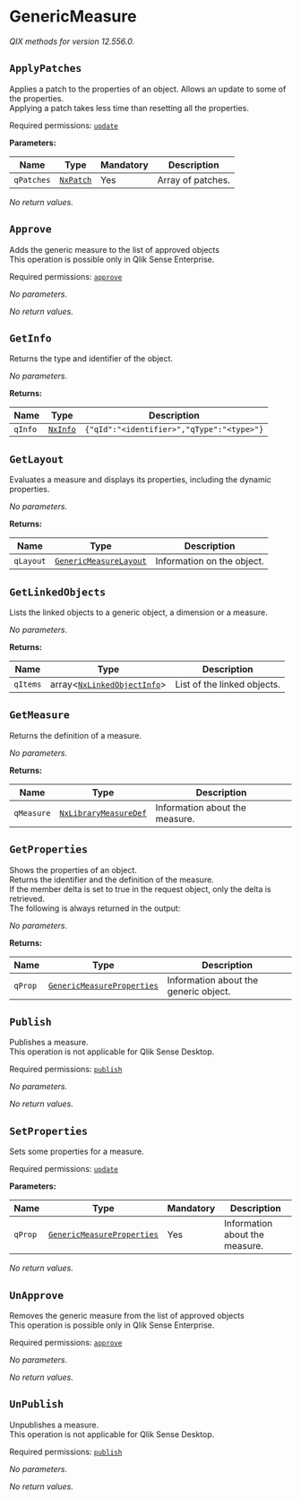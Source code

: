
<!-- markdownlint-disable -->
<!-- proselint-disable -->
# GenericMeasure

_QIX methods for version 12.556.0._

## `ApplyPatches`

Applies a patch to the properties of an object. Allows an update to some of the properties.<br>Applying a patch takes less time than resetting all the properties.

Required permissions: [`update`](https://core.qlik.com/services/qix-engine/access-control/#actions)

**Parameters:**

| Name | Type | Mandatory | Description |
| ---- | ---- | --------- | ----------- |
| `qPatches` | [`NxPatch`](./definitions.md#nxpatch) | Yes | Array of patches. |

_No return values._

## `Approve`

Adds the generic measure to the list of approved objects<br>This operation is possible only in Qlik Sense Enterprise.

Required permissions: [`approve`](https://core.qlik.com/services/qix-engine/access-control/#actions)

_No parameters._

_No return values._

## `GetInfo`

Returns the type and identifier of the object.


_No parameters._

**Returns:**

| Name | Type | Description |
| ---- | ---- | ----------- |
| `qInfo` | [`NxInfo`](./definitions.md#nxinfo) | `{"qId":"<identifier>","qType":"<type>"}` |

## `GetLayout`

Evaluates a measure and displays its properties, including the dynamic properties.


_No parameters._

**Returns:**

| Name | Type | Description |
| ---- | ---- | ----------- |
| `qLayout` | [`GenericMeasureLayout`](./definitions.md#genericmeasurelayout) | Information on the object. |

## `GetLinkedObjects`

Lists the linked objects to a generic object, a dimension or a measure.


_No parameters._

**Returns:**

| Name | Type | Description |
| ---- | ---- | ----------- |
| `qItems` | array&lt;[`NxLinkedObjectInfo`](./definitions.md#nxlinkedobjectinfo)> | List of the linked objects. |

## `GetMeasure`

Returns the definition of a measure.


_No parameters._

**Returns:**

| Name | Type | Description |
| ---- | ---- | ----------- |
| `qMeasure` | [`NxLibraryMeasureDef`](./definitions.md#nxlibrarymeasuredef) | Information about the measure. |

## `GetProperties`

Shows the properties of an object.<br>Returns the identifier and the definition of the measure.<br>If the member delta is set to true in the request object, only the delta is retrieved.<br>The following is always returned in the output:


_No parameters._

**Returns:**

| Name | Type | Description |
| ---- | ---- | ----------- |
| `qProp` | [`GenericMeasureProperties`](./definitions.md#genericmeasureproperties) | Information about the generic object. |

## `Publish`

Publishes a measure.<br>This operation is not applicable for Qlik Sense Desktop.

Required permissions: [`publish`](https://core.qlik.com/services/qix-engine/access-control/#actions)

_No parameters._

_No return values._

## `SetProperties`

Sets some properties for a measure.

Required permissions: [`update`](https://core.qlik.com/services/qix-engine/access-control/#actions)

**Parameters:**

| Name | Type | Mandatory | Description |
| ---- | ---- | --------- | ----------- |
| `qProp` | [`GenericMeasureProperties`](./definitions.md#genericmeasureproperties) | Yes | Information about the measure. |

_No return values._

## `UnApprove`

Removes the generic measure from the list of approved objects<br>This operation is possible only in Qlik Sense Enterprise.

Required permissions: [`approve`](https://core.qlik.com/services/qix-engine/access-control/#actions)

_No parameters._

_No return values._

## `UnPublish`

Unpublishes a measure.<br>This operation is not applicable for Qlik Sense Desktop.

Required permissions: [`publish`](https://core.qlik.com/services/qix-engine/access-control/#actions)

_No parameters._

_No return values._
